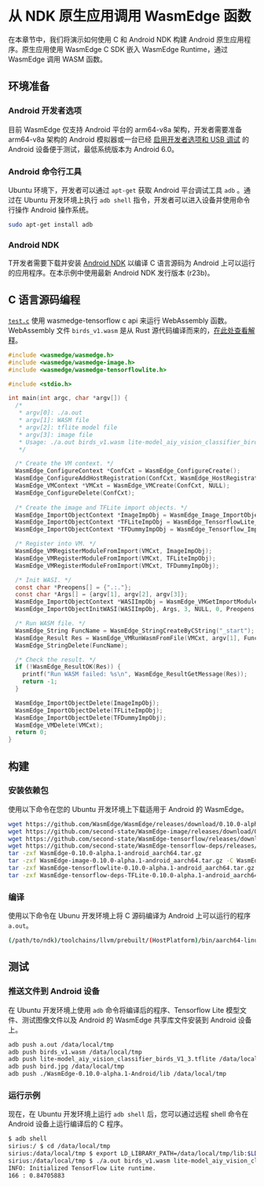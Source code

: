 # 从 NDK 原生应用调用 WasmEdge 函数

在本章节中，我们将演示如何使用 C 和 Android NDK 构建 Android 原生应用程序。原生应用使用 WasmEdge C SDK 嵌入 WasmEdge Runtime，通过 WasmEdge 调用 WASM 函数。

## 环境准备

### Android 开发者选项

目前 WasmEdge 仅支持 Android 平台的 arm64-v8a 架构，开发者需要准备 arm64-v8a 架构的 Android 模拟器或一台已经 [启用开发者选项和 USB 调试](https://developer.android.com/studio/debug/dev-options) 的 Android 设备便于测试，最低系统版本为 Android 6.0。

### Android 命令行工具

Ubuntu 环境下，开发者可以通过 `apt-get` 获取 Android 平台调试工具 `adb` 。通过在 Ubuntu 开发环境上执行 `adb shell` 指令，开发者可以进入设备并使用命令行操作 Android 操作系统。

```bash
sudo apt-get install adb
```

### Android NDK

T开发者需要下载并安装 [Android NDK](https://developer.android.google.cn/ndk/downloads) 以编译 C 语言源码为 Android 上可以运行的应用程序。在本示例中使用最新 Android NDK 发行版本 (r23b)。

## C 语言源码编程

[`test.c`](https://github.com/second-state/wasm-learning/blob/master/android/test.c) 使用 wasmedge-tensorflow c api 来运行 WebAssembly 函数。 WebAssembly 文件 `birds_v1.wasm` 是从 Rust 源代码编译而来的，[在此处查看解释](../../dev/rust/tensorflow.md)。

```c
#include <wasmedge/wasmedge.h>
#include <wasmedge/wasmedge-image.h>
#include <wasmedge/wasmedge-tensorflowlite.h>

#include <stdio.h>

int main(int argc, char *argv[]) {
  /*
   * argv[0]: ./a.out
   * argv[1]: WASM file
   * argv[2]: tflite model file
   * argv[3]: image file
   * Usage: ./a.out birds_v1.wasm lite-model_aiy_vision_classifier_birds_V1_3.tflite bird.jpg
   */

  /* Create the VM context. */
  WasmEdge_ConfigureContext *ConfCxt = WasmEdge_ConfigureCreate();
  WasmEdge_ConfigureAddHostRegistration(ConfCxt, WasmEdge_HostRegistration_Wasi);
  WasmEdge_VMContext *VMCxt = WasmEdge_VMCreate(ConfCxt, NULL);
  WasmEdge_ConfigureDelete(ConfCxt);
  
  /* Create the image and TFLite import objects. */
  WasmEdge_ImportObjectContext *ImageImpObj = WasmEdge_Image_ImportObjectCreate();
  WasmEdge_ImportObjectContext *TFLiteImpObj = WasmEdge_TensorflowLite_ImportObjectCreate();
  WasmEdge_ImportObjectContext *TFDummyImpObj = WasmEdge_Tensorflow_ImportObjectCreateDummy();

  /* Register into VM. */
  WasmEdge_VMRegisterModuleFromImport(VMCxt, ImageImpObj);
  WasmEdge_VMRegisterModuleFromImport(VMCxt, TFLiteImpObj);
  WasmEdge_VMRegisterModuleFromImport(VMCxt, TFDummyImpObj);

  /* Init WASI. */
  const char *Preopens[] = {".:."};
  const char *Args[] = {argv[1], argv[2], argv[3]};
  WasmEdge_ImportObjectContext *WASIImpObj = WasmEdge_VMGetImportModuleContext(VMCxt, WasmEdge_HostRegistration_Wasi);
  WasmEdge_ImportObjectInitWASI(WASIImpObj, Args, 3, NULL, 0, Preopens, 1);

  /* Run WASM file. */
  WasmEdge_String FuncName = WasmEdge_StringCreateByCString("_start");
  WasmEdge_Result Res = WasmEdge_VMRunWasmFromFile(VMCxt, argv[1], FuncName, NULL, 0, NULL, 0);
  WasmEdge_StringDelete(FuncName);

  /* Check the result. */
  if (!WasmEdge_ResultOK(Res)) {
    printf("Run WASM failed: %s\n", WasmEdge_ResultGetMessage(Res));
    return -1;
  }

  WasmEdge_ImportObjectDelete(ImageImpObj);
  WasmEdge_ImportObjectDelete(TFLiteImpObj);
  WasmEdge_ImportObjectDelete(TFDummyImpObj);
  WasmEdge_VMDelete(VMCxt);
  return 0;
}
```

## 构建

### 安装依赖包

使用以下命令在您的 Ubuntu 开发环境上下载适用于 Android 的 WasmEdge。

```bash
wget https://github.com/WasmEdge/WasmEdge/releases/download/0.10.0-alpha.1/WasmEdge-0.10.0-alpha.1-android_aarch64.tar.gz
wget https://github.com/second-state/WasmEdge-image/releases/download/0.10.0-alpha.1/WasmEdge-image-0.10.0-alpha.1-android_aarch64.tar.gz
wget https://github.com/second-state/WasmEdge-tensorflow/releases/download/0.10.0-alpha.1/WasmEdge-tensorflowlite-0.10.0-alpha.1-android_aarch64.tar.gz
wget https://github.com/second-state/WasmEdge-tensorflow-deps/releases/download/0.10.0-alpha.1/WasmEdge-tensorflow-deps-TFLite-0.10.0-alpha.1-android_aarch64.tar.gz
tar -zxf WasmEdge-0.10.0-alpha.1-android_aarch64.tar.gz
tar -zxf WasmEdge-image-0.10.0-alpha.1-android_aarch64.tar.gz -C WasmEdge-0.10.0-alpha.1-Android/
tar -zxf WasmEdge-tensorflowlite-0.10.0-alpha.1-android_aarch64.tar.gz -C WasmEdge-0.10.0-alpha.1-Android/
tar -zxf WasmEdge-tensorflow-deps-TFLite-0.10.0-alpha.1-android_aarch64.tar.gz -C WasmEdge-0.10.0-alpha.1-Android/lib/
```

### 编译

使用以下命令在 Ubunu 开发环境上将 C 源码编译为 Android 上可以运行的程序 `a.out`。

```bash
(/path/to/ndk)/toolchains/llvm/prebuilt/(HostPlatform)/bin/aarch64-linux-(AndroidApiVersion)-clang test.c -I./WasmEdge-0.10.0-alpha.1-Android/include -L./WasmEdge-0.10.0-alpha.1-Android/lib -lwasmedge-image_c -lwasmedge-tensorflowlite_c -ltensorflowlite_c -lwasmedge_c
```

## 测试

### 推送文件到 Android 设备

在 Ubuntu 开发环境上使用 `adb` 命令将编译后的程序、Tensorflow Lite 模型文件、测试图像文件以及 Android 的 WasmEdge 共享库文件安装到 Android 设备上。

```bash
adb push a.out /data/local/tmp
adb push birds_v1.wasm /data/local/tmp
adb push lite-model_aiy_vision_classifier_birds_V1_3.tflite /data/local/tmp
adb push bird.jpg /data/local/tmp
adb push ./WasmEdge-0.10.0-alpha.1-Android/lib /data/local/tmp
```

### 运行示例

现在，在 Ubuntu 开发环境上运行 `adb shell` 后，您可以通过远程 shell 命令在 Android 设备上运行编译后的 C 程序。

```bash
$ adb shell
sirius:/ $ cd /data/local/tmp
sirius:/data/local/tmp $ export LD_LIBRARY_PATH=/data/local/tmp/lib:$LD_LIBRARY_PATH
sirius:/data/local/tmp $ ./a.out birds_v1.wasm lite-model_aiy_vision_classifier_birds_V1_3.tflite bird.jpg
INFO: Initialized TensorFlow Lite runtime.
166 : 0.84705883
```
